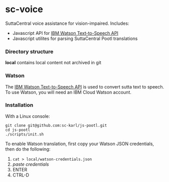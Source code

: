 # sc-voice

SuttaCentral voice assistance for vision-impaired. Includes:

* Javascript API for [IBM Watson Text-to-Speech API](https://www.ibm.com/watson/services/text-to-speech/)
* Javascript utilites for parsing SuttaCentral Pootl translations

### Directory structure

**local** contains local content not archived in git

### Watson
The [IBM Watson Text-to-Speech API](https://www.ibm.com/watson/services/text-to-speech/)
is used to convert sutta text to speech. To use Watson, you will need an IBM Cloud Watson account.

### Installation
With a Linux console:

```
git clone git@github.com:sc-karl/js-pootl.git
cd js-pootl
./scripts/init.sh
```

To enable Watson translation, first copy your Watson JSON credentials, then
do the following:

1. `cat > local/watson-credentials.json`
1. _paste credentials_
1. ENTER
1. CTRL-D

